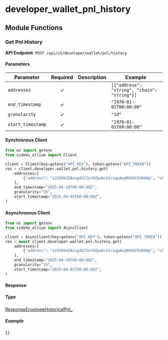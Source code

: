 # developer_wallet_pnl_history

## Module Functions
### Get Pnl History <a name="get"></a>



**API Endpoint**: `POST /api/v1/developer/wallet/pnl/history`

#### Parameters

| Parameter | Required | Description | Example |
|-----------|:--------:|-------------|--------|
| `addresses` | ✓ |  | `[{"address": "string", "chain": "string"}]` |
| `end_timestamp` | ✓ |  | `"1970-01-01T00:00:00"` |
| `granularity` | ✓ |  | `"1d"` |
| `start_timestamp` | ✓ |  | `"1970-01-01T00:00:00"` |

#### Synchronous Client

```python
from os import getenv
from sideko_allium import Client

client = Client(key=getenv("API_KEY"), token=getenv("API_TOKEN"))
res = client.developer.wallet.pnl.history.get(
    addresses=[
        {"address": "125Z6k4ZAxsgdG7JxrKZpwbcS1rxqpAeqM9GSCKd66Wp", "chain": "solana"}
    ],
    end_timestamp="2025-04-10T00:00:00Z",
    granularity="1h",
    start_timestamp="2025-04-01T00:00:00Z",
)

```

#### Asynchronous Client

```python
from os import getenv
from sideko_allium import AsyncClient

client = AsyncClient(key=getenv("API_KEY"), token=getenv("API_TOKEN"))
res = await client.developer.wallet.pnl.history.get(
    addresses=[
        {"address": "125Z6k4ZAxsgdG7JxrKZpwbcS1rxqpAeqM9GSCKd66Wp", "chain": "solana"}
    ],
    end_timestamp="2025-04-10T00:00:00Z",
    granularity="1h",
    start_timestamp="2025-04-01T00:00:00Z",
)

```

#### Response

##### Type
[ResponseEnvelopeHistoricalPnl_](/sideko_allium/types/models/response_envelope_historical_pnl_.py)

##### Example
`{}`
<!-- CUSTOM DOCS START -->

<!-- CUSTOM DOCS END -->

